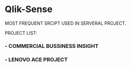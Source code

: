 # Qlik-Sense
MOST FREQUENT SRCIPT USED IN SERVERAL PROJECT.

PROJECT LIST:
### - COMMERCIAL BUSSINESS INSIGHT   
### - LENOVO ACE PROJECT   


